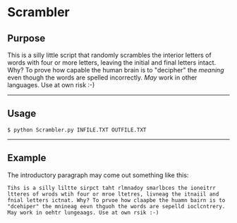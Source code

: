# Scrambler


## Purpose

This is a silly little script that randomly scrambles the interior letters of words with four or more letters, leaving the initial and final letters intact. Why? To prove how capable the human brain is to "decipher" the *meaning* even though the words are spelled incorrectly. *May* work in other languages. Use at own risk :-)

____
## Usage

```
$ python Scrambler.py INFILE.TXT OUTFILE.TXT
```

____
## Example

The introductory paragraph may come out something like this:

```
Tihs is a silly liltte sirpct taht rlmnadoy smarlbces the ioneitrr ltteres of wrods wtih four or mroe ltetres, livneag the itnaiil and fnial letters ictnat. Why? To prvoe how claapbe the huamn bairn is to "dcehiper" the mnineag eevn thguoh the words are sepelld ioclcntrery. May work in oehtr lungeaags. Use at own rsik :-)
```

